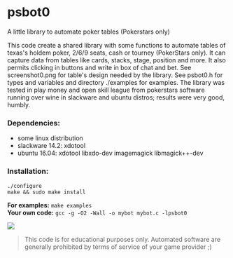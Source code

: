 # psbot0
A little library to automate poker tables (Pokerstars only)

This code create a shared library with some functions to automate tables of 
texas's holdem poker, 2/6/9 seats, cash or tourney (PokerStars only). It can 
capture data from tables like cards, stacks, stage, position and more. It also 
permits clicking in buttons and write in box of chat and bet. 
See screenshot0.png for table's design needed by the library. See psbot0.h for 
types and variables and directory ./examples for examples. The library was 
tested in play money and open skill league from pokerstars software running
over wine in slackware and ubuntu distros; results were very good, humbly.

### Dependencies: 
- some linux distribution						<br/>
- slackware 14.2: xdotool						<br/>
- ubuntu 16.04: xdotool libxdo-dev imagemagick libmagick++-dev		<br/>

### Installation:  							
```
./configure
make && sudo make install
```
**For examples:** `make examples`					<br/>
**Your own code:** `gcc -g -O2 -Wall -o mybot mybot.c -lpsbot0`		<br/>

<img src="https://github.com/diogenesrengo/psbot0/blob/master/screenshot0.png"/>

> This code is for educational purposes only. Automated software are generally
> prohibited by terms of service of your game provider ;)

